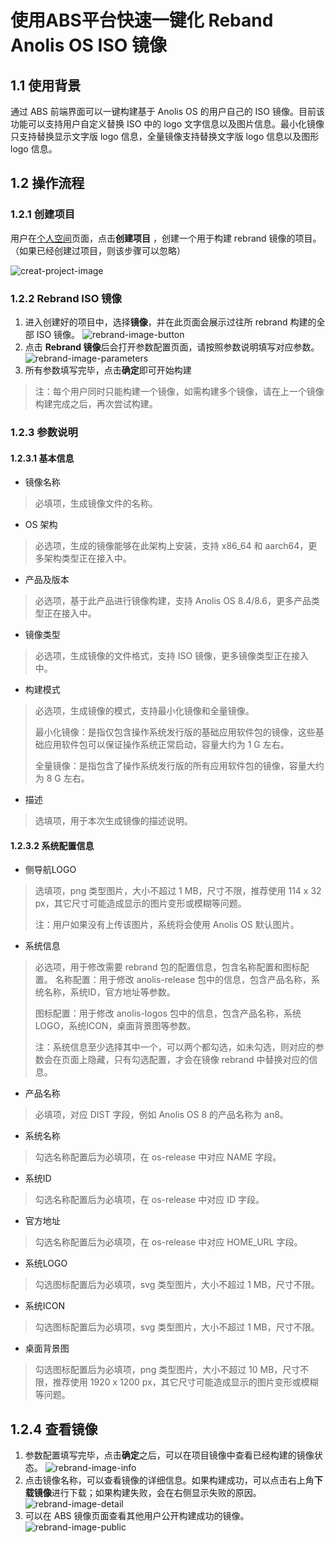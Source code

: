 # 使用ABS平台快速一键化 Reband Anolis OS ISO 镜像

## 1.1 使用背景

通过 ABS 前端界面可以一键构建基于 Anolis OS 的用户自己的 ISO 镜像。目前该功能可以支持用户自定义替换 ISO 中的 logo 文字信息以及图片信息。最小化镜像只支持替换显示文字版 logo 信息，全量镜像支持替换文字版 logo 信息以及图形 logo 信息。

## 1.2 操作流程

### 1.2.1 创建项目

用户在[个人空间](https://abs.openanolis.cn/personSpace)页面，点击**创建项目** ，创建一个用于构建 rebrand 镜像的项目。（如果已经创建过项目，则该步骤可以忽略）

![creat-project-image](../images/209-abs-create-project.png)

### 1.2.2 Rebrand ISO 镜像

1. 进入创建好的项目中，选择**镜像**，并在此页面会展示过往所 rebrand 构建的全部 ISO 镜像。
   ![rebrand-image-button](../images/209-abs-rebrand-image-button.png)
2. 点击 **Rebrand 镜像**后会打开参数配置页面，请按照参数说明填写对应参数。
   ![rebrand-image-parameters](../images/209-abs-rebrand-image-parameters.png)
3. 所有参数填写完毕，点击**确定**即可开始构建

> 注：每个用户同时只能构建一个镜像，如需构建多个镜像，请在上一个镜像构建完成之后，再次尝试构建。

### 1.2.3 参数说明

#### 1.2.3.1 基本信息

* 镜像名称

> 必填项，生成镜像文件的名称。

* OS 架构

> 必选项，生成的镜像能够在此架构上安装，支持 x86_64 和 aarch64，更多架构类型正在接入中。

* 产品及版本

> 必选项，基于此产品进行镜像构建，支持 Anolis OS 8.4/8.6，更多产品类型正在接入中。

* 镜像类型

> 必选项，生成镜像的文件格式，支持 ISO 镜像，更多镜像类型正在接入中。

* 构建模式

> 必选项，生成镜像的模式，支持最小化镜像和全量镜像。
>
> 最小化镜像：是指仅包含操作系统发行版的基础应用软件包的镜像，这些基础应用软件包可以保证操作系统正常启动，容量大约为 1 G 左右。
>
> 全量镜像：是指包含了操作系统发行版的所有应用软件包的镜像，容量大约为 8 G 左右。

* 描述

> 选填项，用于本次生成镜像的描述说明。

#### 1.2.3.2 系统配置信息

* 侧导航LOGO

> 选填项，png 类型图片，大小不超过 1 MB，尺寸不限，推荐使用 114 x 32 px，其它尺寸可能造成显示的图片变形或模糊等问题。
>
> 注：用户如果没有上传该图片，系统将会使用 Anolis OS 默认图片。

* 系统信息

> 必选项，用于修改需要 rebrand 包的配置信息，包含名称配置和图标配置。
> 名称配置：用于修改 anolis-release 包中的信息，包含产品名称，系统名称，系统ID，官方地址等参数。
>
> 图标配置：用于修改 anolis-logos 包中的信息，包含产品名称，系统LOGO，系统ICON，桌面背景图等参数。
>
> 注：系统信息至少选择其中一个，可以两个都勾选，如未勾选，则对应的参数会在页面上隐藏，只有勾选配置，才会在镜像 rebrand 中替换对应的信息。

* 产品名称

> 必填项，对应 DIST 字段，例如 Anolis OS 8 的产品名称为 an8。

* 系统名称

> 勾选名称配置后为必填项，在 os-release 中对应 NAME 字段。

* 系统ID

> 勾选名称配置后为必填项，在 os-release 中对应 ID 字段。

* 官方地址

> 勾选名称配置后为必填项，在 os-release 中对应 HOME_URL 字段。

* 系统LOGO

> 勾选图标配置后为必填项，svg 类型图片，大小不超过 1 MB，尺寸不限。

* 系统ICON

> 勾选图标配置后为必填项，svg 类型图片，大小不超过 1 MB，尺寸不限。

* 桌面背景图

> 勾选图标配置后为必填项，png 类型图片，大小不超过 10 MB，尺寸不限，推荐使用 1920 x 1200 px，其它尺寸可能造成显示的图片变形或模糊等问题。

## 1.2.4 查看镜像

1. 参数配置填写完毕，点击**确定**之后，可以在项目镜像中查看已经构建的镜像状态。
   ![rebrand-image-info](../images/209-abs-rebrand-image-info.png)
2. 点击镜像名称，可以查看镜像的详细信息。如果构建成功，可以点击右上角**下载镜像**进行下载；如果构建失败，会在右侧显示失败的原因。
   ![rebrand-image-detail](../images/209-abs-rebrand-image-detail.png)
3. 可以在 ABS 镜像页面查看其他用户公开构建成功的镜像。
   ![rebrand-image-public](../images/209-abs-rebrand-image-public.png)
